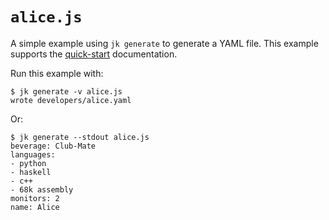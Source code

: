 # `alice.js`

A simple example using `jk generate` to generate a YAML file. This example
supports the [quick-start][quick-start] documentation.

[quick-start]: https://jkcfg.github.io/#/documentation/quick-start

Run this example with:

```console
$ jk generate -v alice.js
wrote developers/alice.yaml
```

Or:

```console
$ jk generate --stdout alice.js
beverage: Club-Mate
languages:
- python
- haskell
- c++
- 68k assembly
monitors: 2
name: Alice
```
